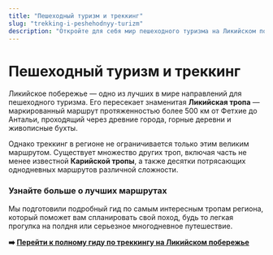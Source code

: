 ```yaml
---
title: "Пешеходный туризм и треккинг"
slug: "trekking-i-peshehodnyy-turizm"
description: "Откройте для себя мир пешеходного туризма на Ликийском побережье. Узнайте о знаменитой Ликийской тропе и множестве других маршрутов для хайкинга."
---
```


# Пешеходный туризм и треккинг

Ликийское побережье — одно из лучших в мире направлений для пешеходного туризма. Его пересекает знаменитая **Ликийская тропа** — маркированный маршрут протяженностью более 500 км от Фетхие до Антальи, проходящий через древние города, горные деревни и живописные бухты.

Однако треккинг в регионе не ограничивается только этим великим маршрутом. Существует множество других троп, включая часть не менее известной **Карийской тропы**, а также десятки потрясающих однодневных маршрутов различной сложности.

### Узнайте больше о лучших маршрутах

Мы подготовили подробный гид по самым интересным тропам региона, который поможет вам спланировать свой поход, будь то легкая прогулка на полдня или серьезное многодневное путешествие.

**➡️ [Перейти к полному гиду по треккингу на Ликийском побережье](/articles/trekking-routes-lycian-coast)** 